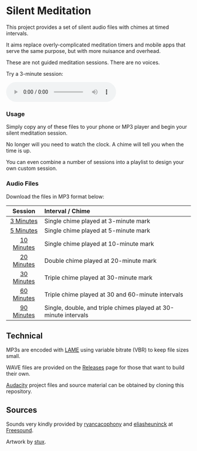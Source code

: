 # Silent Meditation 

This project provides a set of silent audio files with chimes at timed intervals.

It aims replace overly-complicated meditation timers and mobile apps that serve the same purpose, but with more nuisance and overhead.

These are not guided meditation sessions. There are no voices.

Try a 3-minute session:

<audio controls><source src="https://github.com/pwenzel/meditation-timers/releases/download/0.1/Meditation.Timer.3.Minutes.mp3" type="audio/mpeg"></source><em>Your browser does not support the audio element.</em></audio>

### Usage

Simply copy any of these files to your phone or MP3 player and begin your silent meditation session. 

No longer will you need to watch the clock. A chime will tell you when the time is up.

You can even combine a number of sessions into a playlist to design your own custom session.


### Audio Files

Download the files in MP3 format below:

| Session | Interval / Chime |
|:-------:|:-----------------|
| [3 Minutes](https://github.com/pwenzel/meditation-timers/releases/download/0.1/Meditation.Timer.3.Minutes.mp3)   | Single chime played at 3-minute mark |
| [5 Minutes](https://github.com/pwenzel/meditation-timers/releases/download/0.1/Meditation.Timer.5.Minutes.mp3)   | Single chime played at 5-minute mark |
| [10 Minutes](https://github.com/pwenzel/meditation-timers/releases/download/0.1/Meditation.Timer.10.Minutes.mp3) | Single chime played at 10-minute mark |
| [20 Minutes](https://github.com/pwenzel/meditation-timers/releases/download/0.1/Meditation.Timer.20.Minutes.mp3) | Double chime played at 20-minute mark |
| [30 Minutes](https://github.com/pwenzel/meditation-timers/releases/download/0.1/Meditation.Timer.30.Minutes.mp3) | Triple chime played at 30-minute mark |
| [60 Minutes](https://github.com/pwenzel/meditation-timers/releases/download/0.1/Meditation.Timer.60.Minutes.mp3) | Triple chime played at 30 and 60-minute intervals |
| [90 Minutes](https://github.com/pwenzel/meditation-timers/releases/download/0.1/Meditation.Timer.90.Minutes.mp3) | Single, double, and triple chimes played at 30-minute intervals |


## Technical

MP3s are encoded with [LAME](https://en.wikipedia.org/wiki/LAME) using variable bitrate (VBR) to keep file sizes small.

WAVE files are provided on the [Releases](https://github.com/pwenzel/meditation-timers/releases) page for those that want to build their own.

[Audacity](https://www.audacityteam.org/) project files and source material can be obtained by cloning this repository.

## Sources

Sounds very kindly provided by [ryancacophony](https://freesound.org/people/ryancacophony/sounds/202003/) and [eliasheuninck](https://freesound.org/people/eliasheuninck/sounds/170672/) at [Freesound](https://freesound.org).

Artwork by [stux](https://pixabay.com/photos/singing-bowl-bobbin-with-felt-cover-185211/).